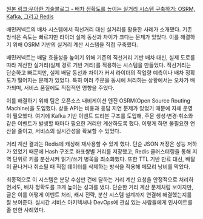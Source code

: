 [원본 링크:우아한 기술블로그 - 배차 정확도를 높이는 실거리 시스템 구축하기: OSRM, Kafka, 그리고 Redis](https://techblog.woowahan.com/22396/)

배민커넥트의 배차 시스템에서 직선거리 대신 실거리를 활용한 사례가 소개됐다. 기존 방식은 속도는 빠르지만 라이더 실제 동선과 차이가 크다는 문제가 있었다. 이를 해결하기 위해 OSRM 기반의 실거리 계산 시스템을 직접 구축했다.

배민커넥트는 배달 효율성을 높이기 위해 기존의 직선거리 기반 배차 대신, 실제 도로를 따라 계산한 실거리(실제 경로 기반 거리)를 적용하는 시스템을 만들었다. 직선거리는 단순하고 빠르지만, 실제 배달 동선과 차이가 커서 라이더의 작업량 예측이나 배차 정확도가 떨어지는 문제가 있었다. 특히 여러 주문을 동시에 처리하는 상황에서는 오차가 배가되며, 서비스 품질에도 직접적인 영향을 주었다.

이를 해결하기 위해 팀은 오픈소스 내비게이션 엔진 OSRM(Open Source Routing Machine)을 도입했다. 상용 API는 비용과 응답 지연 문제가 있었기 때문에 자체 운영이 필요했다. 여기에 Kafka 기반 이벤트 드리븐 구조를 도입해, 주문 생성·변경·취소와 같은 이벤트가 발생할 때마다 필요한 거리만 계산하도록 했다. 이렇게 하면 불필요한 연산을 줄이고, 서비스의 실시간성을 확보할 수 있었다.

거리 계산 결과는 Redis에 캐싱해 재사용할 수 있게 했다. 단순 JSON 저장은 성능 저하가 있었기 때문에 Hash 구조로 좌표쌍별 거리를 저장했고, Redis 클러스터링을 통해 지역 단위로 키를 분산시켜 읽기/쓰기 병목을 최소화했다. 또한 TTL 기반 만료 대신, 배달이 끝나거나 취소될 때 직접 데이터를 삭제하는 방식을 적용해 메모리 낭비를 막았다.

최종적으로 이 시스템은 분당 수십만 건에 달하는 거리 계산 요청을 안정적으로 처리하면서도, 배차 정확도를 크게 높이는 성과를 냈다. 단순한 거리 계산 문제처럼 보이지만, 글은 이를 어떻게 이벤트 처리, 캐시 전략, 분산 시스템 설계까지 연결해 해결했는지를 잘 보여준다. 실시간 서비스 아키텍처나 DevOps에 관심 있는 사람들에게 인사이트를 줄 만한 사례였다.